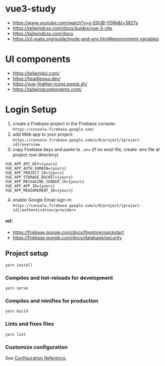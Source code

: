 # vue3-study

* https://www.youtube.com/watch?v=e-E0UB-YDRk&t=3827s
* https://tailwindcss.com/docs/guides/vue-3-vite
* https://tailwindcss.com/docs
* https://cli.vuejs.org/guide/mode-and-env.html#environment-variables

# UI components

* https://tailwindui.com/
* https://headlessui.dev/
* https://vue-feather-icons.egoist.sh/
* https://tailwindcomponents.com/

# Login Setup

1. create a Firebase project in the Firebase console: `https://console.firebase.google.com/`
2. add Web app to your project: `https://console.firebase.google.com/u/0/project/{project-id}/overview`
3. copy Firebase keys and paste to `.env` (if no exist file, create .env file at project root directory)

```
VUE_APP_API_KEY={yours}
VUE_APP_AUTH_DOMAIN={yours}
VUE_APP_PROJECT_ID={yours}
VUE_APP_STORAGE_BUCKET={yours}
VUE_APP_MESSAGING_SENDER_ID={yours}
VUE_APP_APP_ID={yours}
VUE_APP_MEASUREMENT_ID={yours}
```

4. enable Google Email sign-in: `https://console.firebase.google.com/u/0/project/{project-id}/authentication/providers`


#### ref:

- https://firebase.google.com/docs/firestore/quickstart
- https://firebase.google.com/docs/database/security

## Project setup

```
yarn install
```

### Compiles and hot-reloads for development

```
yarn serve
```

### Compiles and minifies for production

```
yarn build
```

### Lints and fixes files

```
yarn lint
```

### Customize configuration

See [Configuration Reference](https://cli.vuejs.org/config/).
